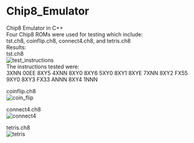 # Chip8_Emulator
Chip8 Emulator in C++  
Four Chip8 ROMs were used for testing which include:  
tst.ch8, coinflip.ch8, connect4.ch8, and tetris.ch8  
Results:  
tst.ch8  
![test_instructions](https://github.com/user-attachments/assets/3de20852-0a2e-45b2-82b7-dd73641e88b0)  
The instructions tested were:  
3XNN	00EE	8XY5
4XNN	8XY0	8XY6
5XY0	8XY1	8XYE
7XNN	8XY2	FX55
9XY0	8XY3	FX33
ANNN	8XY4	1NNN  

coinflip.ch8  
![coin_flip](https://github.com/user-attachments/assets/ca47b40f-bf32-400c-a4fd-e192ff33a5d3)  

connect4.ch8  
![connect4](https://github.com/user-attachments/assets/4a809cc4-20ca-435a-a12c-0f48cd6e39cd)  

tetris.ch8  
![tetris](https://github.com/user-attachments/assets/304c24df-e8ee-4db3-9bc1-0d24d0ad273c)

